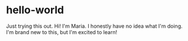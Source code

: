 # hello-world
Just trying this out.
Hi! I'm Maria. 
I honestly have no idea what I'm doing. I'm brand new to this, but I'm excited to learn!
